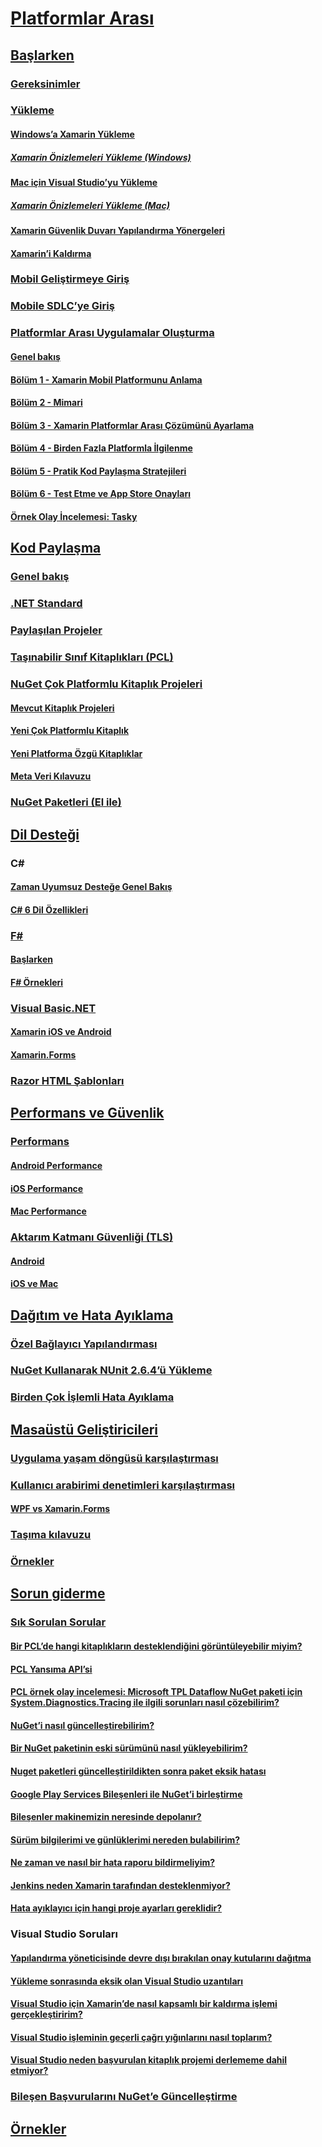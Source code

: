 # [Platformlar Arası](index.yml)
## [Başlarken](get-started/index.md)
### [Gereksinimler](get-started/requirements.md)
### [Yükleme](get-started/installation/index.md)
#### [Windows’a Xamarin Yükleme](get-started/installation/windows.md)
##### [Xamarin Önizlemeleri Yükleme (Windows)](get-started/installation/windows-preview.md)
#### [Mac için Visual Studio’yu Yükleme](/visualstudio/mac/installation/)
##### [Xamarin Önizlemeleri Yükleme (Mac)](/visualstudio/mac/update/)
#### [Xamarin Güvenlik Duvarı Yapılandırma Yönergeleri](get-started/installation/firewall.md)
#### [Xamarin’i Kaldırma](get-started/installation/uninstalling-xamarin.md)
### [Mobil Geliştirmeye Giriş](get-started/introduction-to-mobile-development.md)
### [Mobile SDLC’ye Giriş](get-started/introduction-to-mobile-sdlc.md)

### [Platformlar Arası Uygulamalar Oluşturma](app-fundamentals/building-cross-platform-applications/index.md)
#### [Genel bakış](app-fundamentals/building-cross-platform-applications/overview.md)
#### [Bölüm 1 - Xamarin Mobil Platformunu Anlama](app-fundamentals/building-cross-platform-applications/understanding-the-xamarin-mobile-platform.md)
#### [Bölüm 2 - Mimari](app-fundamentals/building-cross-platform-applications/architecture.md)
#### [Bölüm 3 - Xamarin Platformlar Arası Çözümünü Ayarlama](app-fundamentals/building-cross-platform-applications/setting-up-a-xamarin-cross-platform-solution.md)
#### [Bölüm 4 - Birden Fazla Platformla İlgilenme](app-fundamentals/building-cross-platform-applications/platform-divergence-abstraction-divergent-implementation.md)
#### [Bölüm 5 - Pratik Kod Paylaşma Stratejileri](app-fundamentals/building-cross-platform-applications/practical-code-sharing-strategies.md)
#### [Bölüm 6 - Test Etme ve App Store Onayları](app-fundamentals/building-cross-platform-applications/testing-and-app-store-approvals.md)
#### [Örnek Olay İncelemesi: Tasky](app-fundamentals/building-cross-platform-applications/case-study-tasky.md)

## [Kod Paylaşma](app-fundamentals/index.md)
### [Genel bakış](app-fundamentals/code-sharing.md)
### [.NET Standard](app-fundamentals/net-standard.md)
### [Paylaşılan Projeler](app-fundamentals/shared-projects.md)
### [Taşınabilir Sınıf Kitaplıkları (PCL)](app-fundamentals/pcl.md)
### [NuGet Çok Platformlu Kitaplık Projeleri](app-fundamentals/nuget-multiplatform-libraries/index.md)
#### [Mevcut Kitaplık Projeleri](app-fundamentals/nuget-multiplatform-libraries/existing-library.md)
#### [Yeni Çok Platformlu Kitaplık](app-fundamentals/nuget-multiplatform-libraries/single-codebase.md)
#### [Yeni Platforma Özgü Kitaplıklar](app-fundamentals/nuget-multiplatform-libraries/platform-specific.md)
#### [Meta Veri Kılavuzu](app-fundamentals/nuget-multiplatform-libraries/metadata.md)
### [NuGet Paketleri (El ile)](app-fundamentals/nuget-manual.md)

## [Dil Desteği](platform/index.md)

### C#
#### [Zaman Uyumsuz Desteğe Genel Bakış](platform/async.md)
#### [C# 6 Dil Özellikleri](platform/csharp-six.md)
### [F#](platform/fsharp/index.md)
#### [Başlarken](platform/fsharp/overview.md)
#### [F# Örnekleri](platform/fsharp/samples.md)
### [Visual Basic.NET](platform/visual-basic/index.md)
#### [Xamarin iOS ve Android](platform/visual-basic/native-apps.md)
#### [Xamarin.Forms](platform/visual-basic/xamarin-forms.md)
### [Razor HTML Şablonları](platform/razor-html-templates/index.md)

## [Performans ve Güvenlik](deploy-test/performance.md)
### [Performans](deploy-test/memory-perf-best-practices.md)
#### [Android Performance](~/android/deploy-test/performance.md?context=xamarin/cross-platform)
#### [iOS Performance](~/ios/deploy-test/performance.md?context=xamarin/cross-platform)
#### [Mac Performance](~/mac/deploy-test/performance.md?context=xamarin/cross-platform)
### [Aktarım Katmanı Güvenliği (TLS)](app-fundamentals/transport-layer-security.md)
#### [Android](~/android/app-fundamentals/http-stack.md?context=xamarin/cross-platform)
#### [iOS ve Mac](~/cross-platform/macios/http-stack.md?context=xamarin/cross-platform)
## [Dağıtım ve Hata Ayıklama](deploy-test/index.md)
### [Özel Bağlayıcı Yapılandırması](deploy-test/linker.md)
### [NuGet Kullanarak NUnit 2.6.4’ü Yükleme](deploy-test/installing-nunit-using-nuget.md)
### [Birden Çok İşlemli Hata Ayıklama](deploy-test/multi-process-debugging.md)

## [Masaüstü Geliştiricileri](desktop/index.md)
### [Uygulama yaşam döngüsü karşılaştırması](desktop/lifecycle.md)
### [Kullanıcı arabirimi denetimleri karşılaştırması](desktop/controls/index.md)
#### [WPF vs Xamarin.Forms](desktop/controls/wpf.md)
### [Taşıma kılavuzu](desktop/porting.md)
### [Örnekler](desktop/samples.md)

## [Sorun giderme](troubleshooting/index.md)
### [Sık Sorulan Sorular](troubleshooting/questions/index.md)
#### [Bir PCL’de hangi kitaplıkların desteklendiğini görüntüleyebilir miyim?](troubleshooting/questions/pcl-support-libraries.md)
#### [PCL Yansıma API’si](troubleshooting/questions/pcl-reflection.md)
#### [PCL örnek olay incelemesi: Microsoft TPL Dataflow NuGet paketi için System.Diagnostics.Tracing ile ilgili sorunları nasıl çözebilirim?](troubleshooting/questions/pcl-case-study.md)
#### [NuGet’i nasıl güncelleştirebilirim?](troubleshooting/questions/nuget-update.md)
#### [Bir NuGet paketinin eski sürümünü nasıl yükleyebilirim?](troubleshooting/questions/nuget-package-downgrade.md)
#### [Nuget paketleri güncelleştirildikten sonra paket eksik hatası](troubleshooting/questions/nuget-packages-missing.md)
#### [Google Play Services Bileşenleri ile NuGet’i birleştirme](troubleshooting/questions/gps-components-nuget.md)
#### [Bileşenler makinemizin neresinde depolanır?](troubleshooting/questions/component-storage.md)
#### [Sürüm bilgilerimi ve günlüklerimi nereden bulabilirim?](troubleshooting/questions/version-logs.md)
#### [Ne zaman ve nasıl bir hata raporu bildirmeliyim?](troubleshooting/questions/howto-file-bug.md)
#### [Jenkins neden Xamarin tarafından desteklenmiyor?](troubleshooting/questions/xamarin-jenkins.md)
#### [Hata ayıklayıcı için hangi proje ayarları gereklidir?](troubleshooting/questions/debugger-settings.md)

### Visual Studio Soruları
#### [Yapılandırma yöneticisinde devre dışı bırakılan onay kutularını dağıtma](troubleshooting/questions/deploy-checkboxes.md)
#### [Yükleme sonrasında eksik olan Visual Studio uzantıları](troubleshooting/questions/missing-vs-extensions.md)
#### [Visual Studio için Xamarin’de nasıl kapsamlı bir kaldırma işlemi gerçekleştiririm?](troubleshooting/questions/uninstall-xamarin-vs.md)
#### [Visual Studio işleminin geçerli çağrı yığınlarını nasıl toplarım?](troubleshooting/questions/vs-callstack.md)
#### [Visual Studio neden başvurulan kitaplık projemi derlememe dahil etmiyor?](troubleshooting/questions/vs-config-manager.md)

### [Bileşen Başvurularını NuGet’e Güncelleştirme](troubleshooting/component-nuget.md)
## [Örnekler](samples/index.yml)
